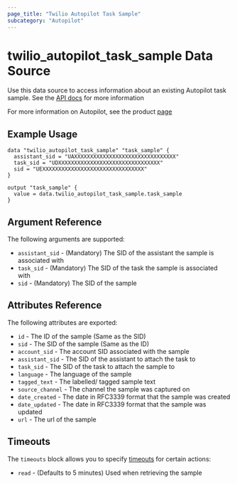 ```yaml
---
page_title: "Twilio Autopilot Task Sample"
subcategory: "Autopilot"
---
```


# twilio_autopilot_task_sample Data Source

Use this data source to access information about an existing Autopilot task sample. See the [API docs](https://www.twilio.com/docs/autopilot/api/task-sample) for more information

For more information on Autopilot, see the product [page](https://www.twilio.com/autopilot)

## Example Usage

```hcl
data "twilio_autopilot_task_sample" "task_sample" {
  assistant_sid = "UAXXXXXXXXXXXXXXXXXXXXXXXXXXXXXXXX"
  task_sid = "UDXXXXXXXXXXXXXXXXXXXXXXXXXXXXXXXX"
  sid = "UEXXXXXXXXXXXXXXXXXXXXXXXXXXXXXXXX"
}

output "task_sample" {
  value = data.twilio_autopilot_task_sample.task_sample
}
```

## Argument Reference

The following arguments are supported:

- `assistant_sid` - (Mandatory) The SID of the assistant the sample is associated with
- `task_sid` - (Mandatory) The SID of the task the sample is associated with
- `sid` - (Mandatory) The SID of the sample

## Attributes Reference

The following attributes are exported:

- `id` - The ID of the sample (Same as the SID)
- `sid` - The SID of the sample (Same as the ID)
- `account_sid` - The account SID associated with the sample
- `assistant_sid` - The SID of the assistant to attach the task to
- `task_sid` - The SID of the task to attach the sample to
- `language` - The language of the sample
- `tagged_text` - The labelled/ tagged sample text
- `source_channel` - The channel the sample was captured on
- `date_created` - The date in RFC3339 format that the sample was created
- `date_updated` - The date in RFC3339 format that the sample was updated
- `url` - The url of the sample

## Timeouts

The `timeouts` block allows you to specify [timeouts](https://www.terraform.io/docs/configuration/resources.html#timeouts) for certain actions:

- `read` - (Defaults to 5 minutes) Used when retrieving the sample
